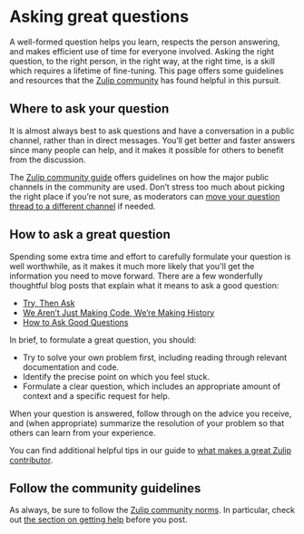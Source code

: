# Asking great questions

A well-formed question helps you learn, respects the person answering, and makes
efficient use of time for everyone involved. Asking the right question, to the
right person, in the right way, at the right time, is a skill which requires a
lifetime of fine-tuning. This page offers some guidelines and resources that the
[Zulip community](https://zulip.com/development-community/) has found helpful in this pursuit.

## Where to ask your question

It is almost always best to ask questions and have a conversation in a public
channel, rather than in direct messages. You’ll get better and faster answers
since many people can help, and it makes it possible for others to benefit from
the discussion.

The [Zulip community
guide](https://zulip.com/development-community/#where-do-i-send-my-message)
offers guidelines on how the major public channels in the community are used.
Don’t stress too much about picking the right place if you’re not sure, as
moderators can [move your question thread to a different
channel](https://zulip.com/help/move-content-to-another-stream) if needed.

## How to ask a great question

Spending some extra time and effort to carefully formulate your question is well
worthwhile, as it makes it much more likely that you'll get the information you
need to move forward. There are a few wonderfully thoughtful blog posts that
explain what it means to ask a good question:

- [Try, Then Ask](https://www.mattringel.com/2013/09/30/you-must-try-and-then-you-must-ask/)
- [We Aren’t Just Making Code, We’re Making History](https://www.harihareswara.net/sumana/2016/10/12/0)
- [How to Ask Good Questions](https://jvns.ca/blog/good-questions/)

In brief, to formulate a great question, you should:

- Try to solve your own problem first, including reading through relevant
  documentation and code.
- Identify the precise point on which you feel stuck.
- Formulate a clear question, which includes an appropriate amount of context
  and a specific request for help.

When your question is answered, follow through on the advice you receive, and (when
appropriate) summarize the resolution of your problem so that others can learn
from your experience.

You can find additional helpful tips in our guide to [what makes a great Zulip
contributor](contributing.md#what-makes-a-great-zulip-contributor).

## Follow the community guidelines

As always, be sure to follow the [Zulip community
norms](https://zulip.com/development-community/). In particular, check out [the
section on getting help](https://zulip.com/development-community/#getting-help)
before you post.
